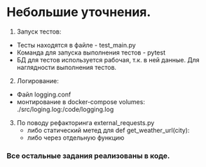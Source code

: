 
# Небольшие уточнения.
1. Запуск тестов: 
  - Тесты находятся в файле - test_main.py
  - Команда для запуска выполнения тестов - pytest
  - БД для тестов используется рабочая, т.к. в ней данные. Для наглядности выполнения тестов.
2. Логирование:
  - Файл logging.conf
  - монтирование в docker-compose
    volumes:  
       ./src/loging.log:/code/logging.log 
 3. По поводу рефакторинга external_requests.py
    - либо статический метед для def get_weather_url(city):
    - либо через отдельную функцию
 
### Все остальные задания реализованы в коде.
